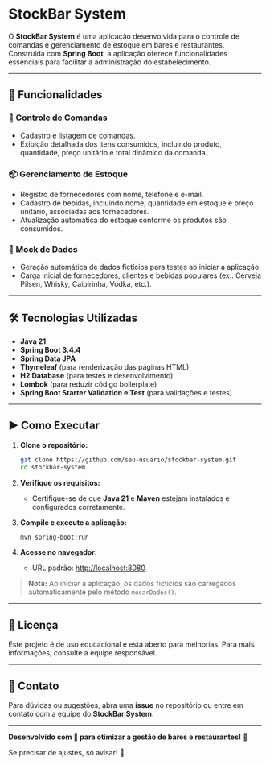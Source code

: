 # StockBar System  

O **StockBar System** é uma aplicação desenvolvida para o controle de comandas e gerenciamento de estoque em bares e restaurantes. Construída com **Spring Boot**, a aplicação oferece funcionalidades essenciais para facilitar a administração do estabelecimento.  

---  

## 🚀 Funcionalidades  

### 🛒 Controle de Comandas  
- Cadastro e listagem de comandas.  
- Exibição detalhada dos itens consumidos, incluindo produto, quantidade, preço unitário e total dinâmico da comanda.  

### 📦 Gerenciamento de Estoque  
- Registro de fornecedores com nome, telefone e e-mail.  
- Cadastro de bebidas, incluindo nome, quantidade em estoque e preço unitário, associadas aos fornecedores.  
- Atualização automática do estoque conforme os produtos são consumidos.  

### 🔄 Mock de Dados  
- Geração automática de dados fictícios para testes ao iniciar a aplicação.  
- Carga inicial de fornecedores, clientes e bebidas populares (ex.: Cerveja Pilsen, Whisky, Caipirinha, Vodka, etc.).  

---  

## 🛠️ Tecnologias Utilizadas  
- **Java 21**  
- **Spring Boot 3.4.4**  
- **Spring Data JPA**  
- **Thymeleaf** (para renderização das páginas HTML)  
- **H2 Database** (para testes e desenvolvimento)  
- **Lombok** (para reduzir código boilerplate)  
- **Spring Boot Starter Validation e Test** (para validações e testes)  

---  

## ▶️ Como Executar  

1. **Clone o repositório:**  
   ```sh  
   git clone https://github.com/seu-usuario/stockbar-system.git  
   cd stockbar-system  
   ```  

2. **Verifique os requisitos:**  
   - Certifique-se de que **Java 21** e **Maven** estejam instalados e configurados corretamente.  

3. **Compile e execute a aplicação:**  
   ```sh  
   mvn spring-boot:run  
   ```  

4. **Acesse no navegador:**  
   - URL padrão: [http://localhost:8080](http://localhost:8080)  

> **Nota:** Ao iniciar a aplicação, os dados fictícios são carregados automaticamente pelo método `mocarDados()`.  

---  

## 📜 Licença  
Este projeto é de uso educacional e está aberto para melhorias. Para mais informações, consulte a equipe responsável.  

---  

## 📩 Contato  
Para dúvidas ou sugestões, abra uma **issue** no repositório ou entre em contato com a equipe do **StockBar System**.  

---  

**Desenvolvido com 💙 para otimizar a gestão de bares e restaurantes!** 🍻  

Se precisar de ajustes, só avisar! 🚀
